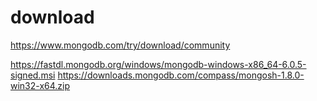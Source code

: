 # download
https://www.mongodb.com/try/download/community

https://fastdl.mongodb.org/windows/mongodb-windows-x86_64-6.0.5-signed.msi
https://downloads.mongodb.com/compass/mongosh-1.8.0-win32-x64.zip
